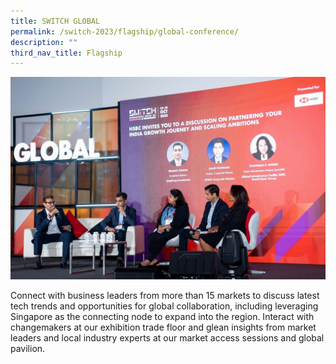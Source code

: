 ```yaml
---
title: SWITCH GLOBAL
permalink: /switch-2023/flagship/global-conference/
description: ""
third_nav_title: Flagship
---
```

![](/images/2023/switch%20global%20(flagship)_cropped%20v2.jpg)

Connect with business leaders from more than 15 markets to discuss latest tech trends and opportunities for global collaboration, including leveraging Singapore as the connecting node to expand into the region.
Interact with changemakers at our exhibition trade floor and glean insights from market leaders and local industry experts at our market access sessions and global pavilion.